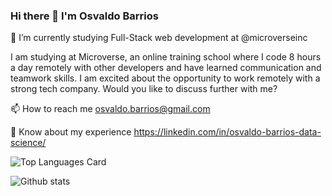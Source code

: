 ### Hi there 👋 I'm Osvaldo Barrios

🔭 I’m currently studying Full-Stack web development at @microverseinc

 <p> I am studying at Microverse, an online training school where I code 8 hours a day remotely with other developers and have learned communication and teamwork skills. I am excited about the opportunity to work remotely with a strong tech company.  Would you like to discuss further with me? </p>

📫 How to reach me osvaldo.barrios@gmail.com

📄 Know about my experience https://linkedin.com/in/osvaldo-barrios-data-science/


![Top Languages Card](https://github-readme-stats.vercel.app/api/top-langs/?username=OsvaldoBC&layout=compact)

![Github stats](https://github-readme-stats.vercel.app/api?username=OsvaldoBC&theme=default&show_icons=true&count_private=true)




<!--
**OsvaldoBC/OsvaldoBC** is a ✨ _special_ ✨ repository because its `README.md` (this file) appears on your GitHub profile.

Here are some ideas to get you started:

- 🔭 I’m currently working on ...
- 🌱 I’m currently learning ...
- 👯 I’m looking to collaborate on ...
- 🤔 I’m looking for help with ...
- 💬 Ask me about ...
- 📫 How to reach me: ...
- 😄 Pronouns: ...
- ⚡ Fun fact: ...
-->


